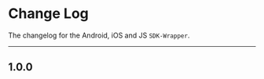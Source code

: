# Change Log

The changelog for the Android, iOS and JS `SDK-Wrapper`.

--------------------------------------

1.0.0
-----
